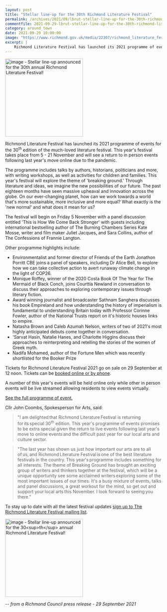 ```yaml
---
layout: post
title: "Stellar line-up for the 30th Richmond Literature Festival"
permalink: /archives/2021/09/lbrut-stellar-line-up-for-the-30th-richmond-literature-festival.html
commentfile: 2021-09-29-lbrut-stellar-line-up-for-the-30th-richmond-literature-festival
category: around_town
date: 2021-09-29 10:00:00
image: "https://www.richmond.gov.uk/media/22307/richmond_literature_festival.jpg"
excerpt: |
    Richmond Literature Festival has launched its 2021 programme of events for  the 30<sup>th</sup> edition of the much-loved literature festival. This year's festival takes  place from 5 - 21 November and will see a return to in person events  following last year's move online due to the pandemic.
---
```

<img src="https://www.richmond.gov.uk/media/22307/richmond_literature_festival.jpg" alt="image - Stellar line-up announced for the 30th annual Richmond Literature Festival!" width="250" class="photo right"  >

Richmond Literature Festival has launched its 2021 programme of events for  the 30<sup>th</sup> edition of the much-loved literature festival. This year's festival takes  place from 5 - 21 November and will see a return to in person events  following last year's move online due to the pandemic.

The programme includes talks by authors, historians, politicians and more,  with writing workshops, as well as activities for children and families.  This year's festival will explore the theme of 'breaking ground.' Through  literature and ideas, we imagine the new possibilities of our future. The  past eighteen months have seen massive upheaval and innovation across the  globe. On our ever-changing planet, how can we work towards a world that's  more sustainable, more inclusive and more equal? What exactly is the 'new  normal' and what does it mean for us?

The festival will begin on Friday 5 November with a panel discussion  entitled 'This is How We Come Back Stronger' with guests including  international bestselling author of The Burning Chambers Series Kate Mosse, writer and film maker Juliet Jacques, and Sara Collins, author of The Confessions of Frannie Langton.

Other programme highlights include:

- Environmentalist and former director of Friends of the Earth Jonathon Porritt CBE joins a panel of speakers, including Dr Alice Bell, to explore how we can take collective action to avert runaway climate change in the light of COP26.
- Monique Roffey, winner of the 2020 Costa Book Of The Year for The Mermaid of Black Conch, joins Courttia Newland in conversation to discuss their approaches to exploring contemporary issues through literary fiction.
- Award winning journalist and broadcaster Sathnam Sanghera discusses his book Empireland and how understanding the history of imperialism is fundamental to understanding Britain today with Professor Corinne Fowler, author of the National Trusts report on it's historic houses links to empire.
- Natasha Brown and Caleb Azumah Nelson, writers of two of 2021's most highly anticipated debuts come together in conversation.
- 'Sarvat Hasin, Natalie Hanes, and Charlotte Higgins discuss their approaches to reinterpreting and retelling the stories of the women of Greek myth.
- Nadifa Mohamed, author of the Fortune Men which was recently shortlisted for the Booker Prize

Tickets for Richmond Literature Festival 2021 go on sale on 29 September at  12 noon. Tickets can be [booked online or by phone](https://www.richmondliteraturefestival.com/events).

A number of this year's events will be held online only while other in  person events will be live streamed allowing residents to view events  virtually.

[See the full programme of event.](http://www.richmondliterature.com/)

Cllr John Coombs, Spokesperson for Arts, said:

> "I am delighted that Richmond Literature Festival is returning  for its special 30<sup>th</sup> edition. This year's programme of events promises to be extra special  given the return to live events following last year's move to online  events and the difficult past year for our local arts and culture sector.

> "The last year has shown us just how important our arts are to all  of us, and Richmond Literature Festival is one of the best literature  festivals in the country. This year's programme includes something for all  interests. The theme of Breaking Ground has brought an exciting group of  writers and thinkers together at the festival, which will be a unique  opportunity see some acclaimed writers exploring some of the most important  issues of our times. It's a busy mixture of events, talks and panel  discussions, a great workout for the mind, so get out and support  your local arts this November. I look forward to seeing you there."

To stay up to date with all the latest festival updates [sign up to The Richmond Literature Festival mailing list](http://www.richmondliterature.com/).

<img src="https://www.richmond.gov.uk/media/22307/richmond_literature_festival.jpg" alt="image - Stellar line-up announced for the 30<sup>th</sup> annual Richmond Literature Festival!" width="250" class="photo right" alt="" >

<cite>-- from a Richmond Council press release - 29 September 2021</cite>

